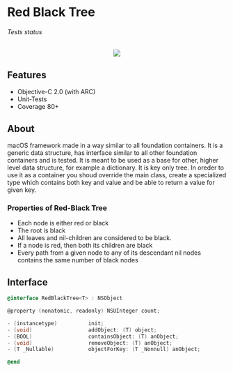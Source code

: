 # Red Black Tree
###### Tests status

<p align="center">
  <img src="https://image.ibb.co/n0LNG5/rbt.png">
</p>

## Features
<ul>
    <li>Objective-C 2.0 (with ARC)</li>
    <li>Unit-Tests</li>
    <li>Coverage 80+</li>
</ul>

## About
macOS framework made in a way similar to all foundation containers. It is a generic data structure, has interface similar to all other foundation containers and is tested.
It is meant to be used as a base for other, higher level data structure, for example a dictionary. It is key only tree. In oreder to use it as a container you shoud
override the main class, create a specialized type which contains both key and value and be able to return a value for given key.

### Properties of Red-Black Tree
<ul>
    <li>Each node is either red or black</li>
    <li>The root is black</li>
    <li>All leaves and nil-children are considered to be black.</li>
    <li>If a node is red, then both its children are black</li>
    <li>Every path from a given node to any of its descendant nil nodes contains the same number of black nodes</li>
</ul>

## Interface
```objective-c
@interface RedBlackTree<T> : NSObject

@property (nonatomic, readonly) NSUInteger count;

- (instancetype)          init;
- (void)                  addObject: (T) object;
- (BOOL)                  containsObject: (T) anObject;
- (void)                  removeObject: (T) anObject;
- (T _Nullable)           objectForKey: (T _Nonnull) anObject;

@end
